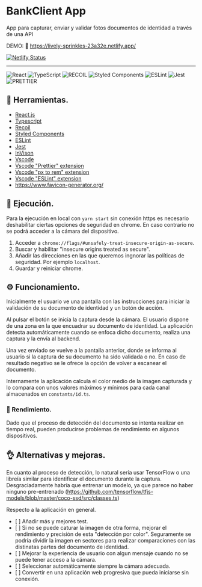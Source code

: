 # BankClient App

App para capturar, enviar y validar fotos documentos de identidad a través de una API

DEMO: 🚀 https://lively-sprinkles-23a32e.netlify.app/

[![Netlify Status](https://api.netlify.com/api/v1/badges/6a865216-7be6-4d77-bc42-29c48766d0c1/deploy-status)](https://app.netlify.com/sites/lively-sprinkles-23a32e/deploys)

<hr>

![React](https://img.shields.io/badge/react-%2320232a.svg?style=for-the-badge&logo=react&logoColor=%2361DAFB)
![TypeScript](https://img.shields.io/badge/typescript-%23007ACC.svg?style=for-the-badge&logo=typescript&logoColor=white)
![RECOIL](https://img.shields.io/badge/-recoil-3578E5?style=for-the-badge)
![Styled Components](https://img.shields.io/badge/styled--components-DB7093?style=for-the-badge&logo=styled-components&logoColor=white)
![ESLint](https://img.shields.io/badge/ESLint-4B3263?style=for-the-badge&logo=eslint&logoColor=white)
![Jest](https://img.shields.io/badge/-jest-%23C21325?style=for-the-badge&logo=jest&logoColor=white)
![PRETTIER](https://img.shields.io/badge/-Prettier-1A2B34?style=for-the-badge)

## 🔧 Herramientas.

- [React.js](https://reactjs.org)
- [Typescript](https://www.typescriptlang.org/)
- [Recoil](https://recoiljs.org/es)
- [Styled Components](https://styled-components.com/)
- [ESLint](https://eslint.org/)
- [Jest](https://jestjs.io)
- [InVison](https://www.invisionapp.com/home)
- [Vscode](https://code.visualstudio.com/)
- [Vscode "Prettier" extension](https://marketplace.visualstudio.com/items?itemName=esbenp.prettier-vscode)
- [Vscode "px to rem" extension](https://marketplace.visualstudio.com/items?itemName=sainoba.px-to-rem)
- [Vscode "ESLint" extension](https://marketplace.visualstudio.com/items?itemName=dbaeumer.vscode-eslint)
- https://www.favicon-generator.org/

## 🏃 Ejecución.

Para la ejecución en local con `yarn start` sin conexión https es necesario deshabilitar ciertas opciones de seguridad en chrome. En caso contrario no se podrá acceder a la cámara del dispositivo.

1. Acceder a `chrome://flags/#unsafely-treat-insecure-origin-as-secure`.
2. Buscar y habilitar "insecure origins treated as secure".
3. Añadir las direcciones en las que queremos ingnorar las políticas de seguridad. Por ejemplo `localhost`.
4. Guardar y reiniciar chrome.

## ⚙️ Funcionamiento.

Inicialmente el usuario ve una pantalla con las instrucciones para iniciar la validación de su documento de identidad y un botón de acción.

Al pulsar el botón se inicia la captura desde la cámara. El usuario dispone de una zona en la que encuadrar su documento de identidad. La aplicación detecta automáticamente cuando se enfoca dicho documento, realiza una captura y la envía al backend.

Una vez enviado se vuelve a la pantalla anterior, donde se informa al usuario si la captura de su documento ha sido validada o no. En caso de resultado negativo se le ofrece la opción de volver a escanear el documento.

Internamente la aplicación calcula el color medio de la imagen capturada y lo compara con unos valores máximos y mínimos para cada canal almacenados en `constants/id.ts`.

### 🌠 Rendimiento.

Dado que el proceso de detección del documento se intenta realizar en tiempo real, pueden producirse problemas de rendimiento en algunos dispositivos.

## 👌 Alternativas y mejoras.

En cuanto al proceso de detección, lo natural sería usar TensorFlow o una libreía similar para identificar el documento durante la captura. Desgraciadamente habría que entrenar un modelo, ya que parece no haber ninguno pre-entrenado (https://github.com/tensorflow/tfjs-models/blob/master/coco-ssd/src/classes.ts)

Respecto a la aplicación en general.

- \[ ] Añadir más y mejores test.
- \[ ] Si no se puede caturar la imagen de otra forma, mejorar el rendimiento y precisión de esta "detección por color". Seguramente se podría dividir la imagen en sectores para realizar comparaciones con las distinatas partes del documento de identidad.
- \[ ] Mejorar la experiencia de usuario con algun mensaje cuando no se puede tener acceso a la cámara.
- \[ ] Seleccionar automáticamente siempre la cámara adecuada.
- \[ ] Convertir en una aplicación web progresiva que pueda iniciarse sin conexión.
